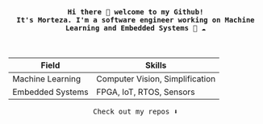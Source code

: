 <h4 align="center"><samp> Hi there 👋   welcome to my Github! </br>
It's Morteza. I'm a software engineer working on Machine Learning and Embedded Systems 🐍 ☁️ </samp></h4> </br>
<center>

| Field               | Skills                               |
|---------------------|--------------------------------------|
| Machine Learning    |  Computer Vision, Simplification     |
| Embedded Systems    | FPGA, IoT, RTOS, Sensors| 
</center>



<p align="center"><samp>
Check out my repos ⬇️  
  </samp>
</p>
<!--
**itsMorteza/itsMorteza** is a ✨ _special_ ✨ repository because its `README.md` (this file) appears on your GitHub profile.

Here are some ideas to get you started:

- 🔭 I’m currently working on ...
- 🌱 I’m currently learning ...
- 👯 I’m looking to collaborate on ...
- 🤔 I’m looking for help with ...
- 💬 Ask me about ...
- 📫 How to reach me: ...
- 😄 Pronouns: ...
- ⚡ Fun fact: ...
-->
